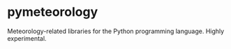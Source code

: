 pymeteorology
=============

Meteorology-related libraries for the Python programming language.  Highly experimental.